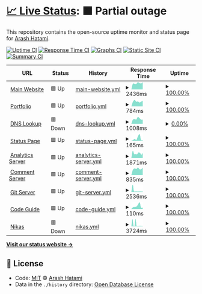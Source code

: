 # [📈 Live Status](https://status.arash-hatami.ir): <!--live status--> **🟧 Partial outage**

This repository contains the open-source uptime monitor and status page for [Arash Hatami](https://arash-hatami.ir).

[![Uptime CI](https://github.com/koj-co/upptime/workflows/Uptime%20CI/badge.svg)](https://github.com/koj-co/upptime/actions?query=workflow%3A%22Uptime+CI%22)
[![Response Time CI](https://github.com/koj-co/upptime/workflows/Response%20Time%20CI/badge.svg)](https://github.com/koj-co/upptime/actions?query=workflow%3A%22Response+Time+CI%22)
[![Graphs CI](https://github.com/koj-co/upptime/workflows/Graphs%20CI/badge.svg)](https://github.com/koj-co/upptime/actions?query=workflow%3A%22Graphs+CI%22)
[![Static Site CI](https://github.com/koj-co/upptime/workflows/Static%20Site%20CI/badge.svg)](https://github.com/koj-co/upptime/actions?query=workflow%3A%22Static+Site+CI%22)
[![Summary CI](https://github.com/koj-co/upptime/workflows/Summary%20CI/badge.svg)](https://github.com/koj-co/upptime/actions?query=workflow%3A%22Summary+CI%22)

<!--start: status pages-->
<!-- This summary is generated by Upptime (https://github.com/upptime/upptime) -->
<!-- Do not edit this manually, your changes will be overwritten -->
<!-- prettier-ignore -->
| URL | Status | History | Response Time | Uptime |
| --- | ------ | ------- | ------------- | ------ |
| <img alt="" src="https://favicons.githubusercontent.com/arash-hatami.ir" height="13"> [Main Website](https://arash-hatami.ir) | 🟩 Up | [main-website.yml](https://github.com/hatamiarash7/MyWebSite_Status/commits/HEAD/history/main-website.yml) | <details><summary><img alt="Response time graph" src="./graphs/main-website/response-time-week.png" height="20"> 2436ms</summary><br><a href="https://status.arash-hatami.ir/history/main-website"><img alt="Response time 3243" src="https://img.shields.io/endpoint?url=https%3A%2F%2Fraw.githubusercontent.com%2Fhatamiarash7%2FMyWebSite_Status%2FHEAD%2Fapi%2Fmain-website%2Fresponse-time.json"></a><br><a href="https://status.arash-hatami.ir/history/main-website"><img alt="24-hour response time 2802" src="https://img.shields.io/endpoint?url=https%3A%2F%2Fraw.githubusercontent.com%2Fhatamiarash7%2FMyWebSite_Status%2FHEAD%2Fapi%2Fmain-website%2Fresponse-time-day.json"></a><br><a href="https://status.arash-hatami.ir/history/main-website"><img alt="7-day response time 2436" src="https://img.shields.io/endpoint?url=https%3A%2F%2Fraw.githubusercontent.com%2Fhatamiarash7%2FMyWebSite_Status%2FHEAD%2Fapi%2Fmain-website%2Fresponse-time-week.json"></a><br><a href="https://status.arash-hatami.ir/history/main-website"><img alt="30-day response time 3327" src="https://img.shields.io/endpoint?url=https%3A%2F%2Fraw.githubusercontent.com%2Fhatamiarash7%2FMyWebSite_Status%2FHEAD%2Fapi%2Fmain-website%2Fresponse-time-month.json"></a><br><a href="https://status.arash-hatami.ir/history/main-website"><img alt="1-year response time 3254" src="https://img.shields.io/endpoint?url=https%3A%2F%2Fraw.githubusercontent.com%2Fhatamiarash7%2FMyWebSite_Status%2FHEAD%2Fapi%2Fmain-website%2Fresponse-time-year.json"></a></details> | <details><summary><a href="https://status.arash-hatami.ir/history/main-website">100.00%</a></summary><a href="https://status.arash-hatami.ir/history/main-website"><img alt="All-time uptime 97.58%" src="https://img.shields.io/endpoint?url=https%3A%2F%2Fraw.githubusercontent.com%2Fhatamiarash7%2FMyWebSite_Status%2FHEAD%2Fapi%2Fmain-website%2Fuptime.json"></a><br><a href="https://status.arash-hatami.ir/history/main-website"><img alt="24-hour uptime 100.00%" src="https://img.shields.io/endpoint?url=https%3A%2F%2Fraw.githubusercontent.com%2Fhatamiarash7%2FMyWebSite_Status%2FHEAD%2Fapi%2Fmain-website%2Fuptime-day.json"></a><br><a href="https://status.arash-hatami.ir/history/main-website"><img alt="7-day uptime 100.00%" src="https://img.shields.io/endpoint?url=https%3A%2F%2Fraw.githubusercontent.com%2Fhatamiarash7%2FMyWebSite_Status%2FHEAD%2Fapi%2Fmain-website%2Fuptime-week.json"></a><br><a href="https://status.arash-hatami.ir/history/main-website"><img alt="30-day uptime 87.27%" src="https://img.shields.io/endpoint?url=https%3A%2F%2Fraw.githubusercontent.com%2Fhatamiarash7%2FMyWebSite_Status%2FHEAD%2Fapi%2Fmain-website%2Fuptime-month.json"></a><br><a href="https://status.arash-hatami.ir/history/main-website"><img alt="1-year uptime 97.52%" src="https://img.shields.io/endpoint?url=https%3A%2F%2Fraw.githubusercontent.com%2Fhatamiarash7%2FMyWebSite_Status%2FHEAD%2Fapi%2Fmain-website%2Fuptime-year.json"></a></details>
| <img alt="" src="https://favicons.githubusercontent.com/portfolio.arash-hatami.ir" height="13"> [Portfolio](https://portfolio.arash-hatami.ir) | 🟩 Up | [portfolio.yml](https://github.com/hatamiarash7/MyWebSite_Status/commits/HEAD/history/portfolio.yml) | <details><summary><img alt="Response time graph" src="./graphs/portfolio/response-time-week.png" height="20"> 784ms</summary><br><a href="https://status.arash-hatami.ir/history/portfolio"><img alt="Response time 909" src="https://img.shields.io/endpoint?url=https%3A%2F%2Fraw.githubusercontent.com%2Fhatamiarash7%2FMyWebSite_Status%2FHEAD%2Fapi%2Fportfolio%2Fresponse-time.json"></a><br><a href="https://status.arash-hatami.ir/history/portfolio"><img alt="24-hour response time 896" src="https://img.shields.io/endpoint?url=https%3A%2F%2Fraw.githubusercontent.com%2Fhatamiarash7%2FMyWebSite_Status%2FHEAD%2Fapi%2Fportfolio%2Fresponse-time-day.json"></a><br><a href="https://status.arash-hatami.ir/history/portfolio"><img alt="7-day response time 784" src="https://img.shields.io/endpoint?url=https%3A%2F%2Fraw.githubusercontent.com%2Fhatamiarash7%2FMyWebSite_Status%2FHEAD%2Fapi%2Fportfolio%2Fresponse-time-week.json"></a><br><a href="https://status.arash-hatami.ir/history/portfolio"><img alt="30-day response time 924" src="https://img.shields.io/endpoint?url=https%3A%2F%2Fraw.githubusercontent.com%2Fhatamiarash7%2FMyWebSite_Status%2FHEAD%2Fapi%2Fportfolio%2Fresponse-time-month.json"></a><br><a href="https://status.arash-hatami.ir/history/portfolio"><img alt="1-year response time 909" src="https://img.shields.io/endpoint?url=https%3A%2F%2Fraw.githubusercontent.com%2Fhatamiarash7%2FMyWebSite_Status%2FHEAD%2Fapi%2Fportfolio%2Fresponse-time-year.json"></a></details> | <details><summary><a href="https://status.arash-hatami.ir/history/portfolio">100.00%</a></summary><a href="https://status.arash-hatami.ir/history/portfolio"><img alt="All-time uptime 99.98%" src="https://img.shields.io/endpoint?url=https%3A%2F%2Fraw.githubusercontent.com%2Fhatamiarash7%2FMyWebSite_Status%2FHEAD%2Fapi%2Fportfolio%2Fuptime.json"></a><br><a href="https://status.arash-hatami.ir/history/portfolio"><img alt="24-hour uptime 100.00%" src="https://img.shields.io/endpoint?url=https%3A%2F%2Fraw.githubusercontent.com%2Fhatamiarash7%2FMyWebSite_Status%2FHEAD%2Fapi%2Fportfolio%2Fuptime-day.json"></a><br><a href="https://status.arash-hatami.ir/history/portfolio"><img alt="7-day uptime 100.00%" src="https://img.shields.io/endpoint?url=https%3A%2F%2Fraw.githubusercontent.com%2Fhatamiarash7%2FMyWebSite_Status%2FHEAD%2Fapi%2Fportfolio%2Fuptime-week.json"></a><br><a href="https://status.arash-hatami.ir/history/portfolio"><img alt="30-day uptime 99.96%" src="https://img.shields.io/endpoint?url=https%3A%2F%2Fraw.githubusercontent.com%2Fhatamiarash7%2FMyWebSite_Status%2FHEAD%2Fapi%2Fportfolio%2Fuptime-month.json"></a><br><a href="https://status.arash-hatami.ir/history/portfolio"><img alt="1-year uptime 99.98%" src="https://img.shields.io/endpoint?url=https%3A%2F%2Fraw.githubusercontent.com%2Fhatamiarash7%2FMyWebSite_Status%2FHEAD%2Fapi%2Fportfolio%2Fuptime-year.json"></a></details>
| <img alt="" src="https://favicons.githubusercontent.com/dns.arash-hatami.ir" height="13"> [DNS Lookup](https://dns.arash-hatami.ir) | 🟥 Down | [dns-lookup.yml](https://github.com/hatamiarash7/MyWebSite_Status/commits/HEAD/history/dns-lookup.yml) | <details><summary><img alt="Response time graph" src="./graphs/dns-lookup/response-time-week.png" height="20"> 1008ms</summary><br><a href="https://status.arash-hatami.ir/history/dns-lookup"><img alt="Response time 1320" src="https://img.shields.io/endpoint?url=https%3A%2F%2Fraw.githubusercontent.com%2Fhatamiarash7%2FMyWebSite_Status%2FHEAD%2Fapi%2Fdns-lookup%2Fresponse-time.json"></a><br><a href="https://status.arash-hatami.ir/history/dns-lookup"><img alt="24-hour response time 869" src="https://img.shields.io/endpoint?url=https%3A%2F%2Fraw.githubusercontent.com%2Fhatamiarash7%2FMyWebSite_Status%2FHEAD%2Fapi%2Fdns-lookup%2Fresponse-time-day.json"></a><br><a href="https://status.arash-hatami.ir/history/dns-lookup"><img alt="7-day response time 1008" src="https://img.shields.io/endpoint?url=https%3A%2F%2Fraw.githubusercontent.com%2Fhatamiarash7%2FMyWebSite_Status%2FHEAD%2Fapi%2Fdns-lookup%2Fresponse-time-week.json"></a><br><a href="https://status.arash-hatami.ir/history/dns-lookup"><img alt="30-day response time 1333" src="https://img.shields.io/endpoint?url=https%3A%2F%2Fraw.githubusercontent.com%2Fhatamiarash7%2FMyWebSite_Status%2FHEAD%2Fapi%2Fdns-lookup%2Fresponse-time-month.json"></a><br><a href="https://status.arash-hatami.ir/history/dns-lookup"><img alt="1-year response time 1320" src="https://img.shields.io/endpoint?url=https%3A%2F%2Fraw.githubusercontent.com%2Fhatamiarash7%2FMyWebSite_Status%2FHEAD%2Fapi%2Fdns-lookup%2Fresponse-time-year.json"></a></details> | <details><summary><a href="https://status.arash-hatami.ir/history/dns-lookup">0.00%</a></summary><a href="https://status.arash-hatami.ir/history/dns-lookup"><img alt="All-time uptime 54.35%" src="https://img.shields.io/endpoint?url=https%3A%2F%2Fraw.githubusercontent.com%2Fhatamiarash7%2FMyWebSite_Status%2FHEAD%2Fapi%2Fdns-lookup%2Fuptime.json"></a><br><a href="https://status.arash-hatami.ir/history/dns-lookup"><img alt="24-hour uptime 0.00%" src="https://img.shields.io/endpoint?url=https%3A%2F%2Fraw.githubusercontent.com%2Fhatamiarash7%2FMyWebSite_Status%2FHEAD%2Fapi%2Fdns-lookup%2Fuptime-day.json"></a><br><a href="https://status.arash-hatami.ir/history/dns-lookup"><img alt="7-day uptime 0.00%" src="https://img.shields.io/endpoint?url=https%3A%2F%2Fraw.githubusercontent.com%2Fhatamiarash7%2FMyWebSite_Status%2FHEAD%2Fapi%2Fdns-lookup%2Fuptime-week.json"></a><br><a href="https://status.arash-hatami.ir/history/dns-lookup"><img alt="30-day uptime 14.57%" src="https://img.shields.io/endpoint?url=https%3A%2F%2Fraw.githubusercontent.com%2Fhatamiarash7%2FMyWebSite_Status%2FHEAD%2Fapi%2Fdns-lookup%2Fuptime-month.json"></a><br><a href="https://status.arash-hatami.ir/history/dns-lookup"><img alt="1-year uptime 54.35%" src="https://img.shields.io/endpoint?url=https%3A%2F%2Fraw.githubusercontent.com%2Fhatamiarash7%2FMyWebSite_Status%2FHEAD%2Fapi%2Fdns-lookup%2Fuptime-year.json"></a></details>
| <img alt="" src="https://favicons.githubusercontent.com/status.arash-hatami.ir" height="13"> [Status Page](https://status.arash-hatami.ir) | 🟩 Up | [status-page.yml](https://github.com/hatamiarash7/MyWebSite_Status/commits/HEAD/history/status-page.yml) | <details><summary><img alt="Response time graph" src="./graphs/status-page/response-time-week.png" height="20"> 165ms</summary><br><a href="https://status.arash-hatami.ir/history/status-page"><img alt="Response time 210" src="https://img.shields.io/endpoint?url=https%3A%2F%2Fraw.githubusercontent.com%2Fhatamiarash7%2FMyWebSite_Status%2FHEAD%2Fapi%2Fstatus-page%2Fresponse-time.json"></a><br><a href="https://status.arash-hatami.ir/history/status-page"><img alt="24-hour response time 35" src="https://img.shields.io/endpoint?url=https%3A%2F%2Fraw.githubusercontent.com%2Fhatamiarash7%2FMyWebSite_Status%2FHEAD%2Fapi%2Fstatus-page%2Fresponse-time-day.json"></a><br><a href="https://status.arash-hatami.ir/history/status-page"><img alt="7-day response time 165" src="https://img.shields.io/endpoint?url=https%3A%2F%2Fraw.githubusercontent.com%2Fhatamiarash7%2FMyWebSite_Status%2FHEAD%2Fapi%2Fstatus-page%2Fresponse-time-week.json"></a><br><a href="https://status.arash-hatami.ir/history/status-page"><img alt="30-day response time 201" src="https://img.shields.io/endpoint?url=https%3A%2F%2Fraw.githubusercontent.com%2Fhatamiarash7%2FMyWebSite_Status%2FHEAD%2Fapi%2Fstatus-page%2Fresponse-time-month.json"></a><br><a href="https://status.arash-hatami.ir/history/status-page"><img alt="1-year response time 210" src="https://img.shields.io/endpoint?url=https%3A%2F%2Fraw.githubusercontent.com%2Fhatamiarash7%2FMyWebSite_Status%2FHEAD%2Fapi%2Fstatus-page%2Fresponse-time-year.json"></a></details> | <details><summary><a href="https://status.arash-hatami.ir/history/status-page">100.00%</a></summary><a href="https://status.arash-hatami.ir/history/status-page"><img alt="All-time uptime 97.41%" src="https://img.shields.io/endpoint?url=https%3A%2F%2Fraw.githubusercontent.com%2Fhatamiarash7%2FMyWebSite_Status%2FHEAD%2Fapi%2Fstatus-page%2Fuptime.json"></a><br><a href="https://status.arash-hatami.ir/history/status-page"><img alt="24-hour uptime 100.00%" src="https://img.shields.io/endpoint?url=https%3A%2F%2Fraw.githubusercontent.com%2Fhatamiarash7%2FMyWebSite_Status%2FHEAD%2Fapi%2Fstatus-page%2Fuptime-day.json"></a><br><a href="https://status.arash-hatami.ir/history/status-page"><img alt="7-day uptime 100.00%" src="https://img.shields.io/endpoint?url=https%3A%2F%2Fraw.githubusercontent.com%2Fhatamiarash7%2FMyWebSite_Status%2FHEAD%2Fapi%2Fstatus-page%2Fuptime-week.json"></a><br><a href="https://status.arash-hatami.ir/history/status-page"><img alt="30-day uptime 100.00%" src="https://img.shields.io/endpoint?url=https%3A%2F%2Fraw.githubusercontent.com%2Fhatamiarash7%2FMyWebSite_Status%2FHEAD%2Fapi%2Fstatus-page%2Fuptime-month.json"></a><br><a href="https://status.arash-hatami.ir/history/status-page"><img alt="1-year uptime 97.41%" src="https://img.shields.io/endpoint?url=https%3A%2F%2Fraw.githubusercontent.com%2Fhatamiarash7%2FMyWebSite_Status%2FHEAD%2Fapi%2Fstatus-page%2Fuptime-year.json"></a></details>
| <img alt="" src="https://favicons.githubusercontent.com/matomo.arash-hatami.ir" height="13"> [Analytics Server](https://matomo.arash-hatami.ir) | 🟩 Up | [analytics-server.yml](https://github.com/hatamiarash7/MyWebSite_Status/commits/HEAD/history/analytics-server.yml) | <details><summary><img alt="Response time graph" src="./graphs/analytics-server/response-time-week.png" height="20"> 1871ms</summary><br><a href="https://status.arash-hatami.ir/history/analytics-server"><img alt="Response time 2571" src="https://img.shields.io/endpoint?url=https%3A%2F%2Fraw.githubusercontent.com%2Fhatamiarash7%2FMyWebSite_Status%2FHEAD%2Fapi%2Fanalytics-server%2Fresponse-time.json"></a><br><a href="https://status.arash-hatami.ir/history/analytics-server"><img alt="24-hour response time 1955" src="https://img.shields.io/endpoint?url=https%3A%2F%2Fraw.githubusercontent.com%2Fhatamiarash7%2FMyWebSite_Status%2FHEAD%2Fapi%2Fanalytics-server%2Fresponse-time-day.json"></a><br><a href="https://status.arash-hatami.ir/history/analytics-server"><img alt="7-day response time 1871" src="https://img.shields.io/endpoint?url=https%3A%2F%2Fraw.githubusercontent.com%2Fhatamiarash7%2FMyWebSite_Status%2FHEAD%2Fapi%2Fanalytics-server%2Fresponse-time-week.json"></a><br><a href="https://status.arash-hatami.ir/history/analytics-server"><img alt="30-day response time 2963" src="https://img.shields.io/endpoint?url=https%3A%2F%2Fraw.githubusercontent.com%2Fhatamiarash7%2FMyWebSite_Status%2FHEAD%2Fapi%2Fanalytics-server%2Fresponse-time-month.json"></a><br><a href="https://status.arash-hatami.ir/history/analytics-server"><img alt="1-year response time 2571" src="https://img.shields.io/endpoint?url=https%3A%2F%2Fraw.githubusercontent.com%2Fhatamiarash7%2FMyWebSite_Status%2FHEAD%2Fapi%2Fanalytics-server%2Fresponse-time-year.json"></a></details> | <details><summary><a href="https://status.arash-hatami.ir/history/analytics-server">100.00%</a></summary><a href="https://status.arash-hatami.ir/history/analytics-server"><img alt="All-time uptime 80.50%" src="https://img.shields.io/endpoint?url=https%3A%2F%2Fraw.githubusercontent.com%2Fhatamiarash7%2FMyWebSite_Status%2FHEAD%2Fapi%2Fanalytics-server%2Fuptime.json"></a><br><a href="https://status.arash-hatami.ir/history/analytics-server"><img alt="24-hour uptime 100.00%" src="https://img.shields.io/endpoint?url=https%3A%2F%2Fraw.githubusercontent.com%2Fhatamiarash7%2FMyWebSite_Status%2FHEAD%2Fapi%2Fanalytics-server%2Fuptime-day.json"></a><br><a href="https://status.arash-hatami.ir/history/analytics-server"><img alt="7-day uptime 100.00%" src="https://img.shields.io/endpoint?url=https%3A%2F%2Fraw.githubusercontent.com%2Fhatamiarash7%2FMyWebSite_Status%2FHEAD%2Fapi%2Fanalytics-server%2Fuptime-week.json"></a><br><a href="https://status.arash-hatami.ir/history/analytics-server"><img alt="30-day uptime 65.86%" src="https://img.shields.io/endpoint?url=https%3A%2F%2Fraw.githubusercontent.com%2Fhatamiarash7%2FMyWebSite_Status%2FHEAD%2Fapi%2Fanalytics-server%2Fuptime-month.json"></a><br><a href="https://status.arash-hatami.ir/history/analytics-server"><img alt="1-year uptime 80.50%" src="https://img.shields.io/endpoint?url=https%3A%2F%2Fraw.githubusercontent.com%2Fhatamiarash7%2FMyWebSite_Status%2FHEAD%2Fapi%2Fanalytics-server%2Fuptime-year.json"></a></details>
| <img alt="" src="https://favicons.githubusercontent.com/isso.arash-hatami.ir" height="13"> [Comment Server](https://isso.arash-hatami.ir) | 🟩 Up | [comment-server.yml](https://github.com/hatamiarash7/MyWebSite_Status/commits/HEAD/history/comment-server.yml) | <details><summary><img alt="Response time graph" src="./graphs/comment-server/response-time-week.png" height="20"> 835ms</summary><br><a href="https://status.arash-hatami.ir/history/comment-server"><img alt="Response time 897" src="https://img.shields.io/endpoint?url=https%3A%2F%2Fraw.githubusercontent.com%2Fhatamiarash7%2FMyWebSite_Status%2FHEAD%2Fapi%2Fcomment-server%2Fresponse-time.json"></a><br><a href="https://status.arash-hatami.ir/history/comment-server"><img alt="24-hour response time 971" src="https://img.shields.io/endpoint?url=https%3A%2F%2Fraw.githubusercontent.com%2Fhatamiarash7%2FMyWebSite_Status%2FHEAD%2Fapi%2Fcomment-server%2Fresponse-time-day.json"></a><br><a href="https://status.arash-hatami.ir/history/comment-server"><img alt="7-day response time 835" src="https://img.shields.io/endpoint?url=https%3A%2F%2Fraw.githubusercontent.com%2Fhatamiarash7%2FMyWebSite_Status%2FHEAD%2Fapi%2Fcomment-server%2Fresponse-time-week.json"></a><br><a href="https://status.arash-hatami.ir/history/comment-server"><img alt="30-day response time 872" src="https://img.shields.io/endpoint?url=https%3A%2F%2Fraw.githubusercontent.com%2Fhatamiarash7%2FMyWebSite_Status%2FHEAD%2Fapi%2Fcomment-server%2Fresponse-time-month.json"></a><br><a href="https://status.arash-hatami.ir/history/comment-server"><img alt="1-year response time 897" src="https://img.shields.io/endpoint?url=https%3A%2F%2Fraw.githubusercontent.com%2Fhatamiarash7%2FMyWebSite_Status%2FHEAD%2Fapi%2Fcomment-server%2Fresponse-time-year.json"></a></details> | <details><summary><a href="https://status.arash-hatami.ir/history/comment-server">100.00%</a></summary><a href="https://status.arash-hatami.ir/history/comment-server"><img alt="All-time uptime 93.13%" src="https://img.shields.io/endpoint?url=https%3A%2F%2Fraw.githubusercontent.com%2Fhatamiarash7%2FMyWebSite_Status%2FHEAD%2Fapi%2Fcomment-server%2Fuptime.json"></a><br><a href="https://status.arash-hatami.ir/history/comment-server"><img alt="24-hour uptime 100.00%" src="https://img.shields.io/endpoint?url=https%3A%2F%2Fraw.githubusercontent.com%2Fhatamiarash7%2FMyWebSite_Status%2FHEAD%2Fapi%2Fcomment-server%2Fuptime-day.json"></a><br><a href="https://status.arash-hatami.ir/history/comment-server"><img alt="7-day uptime 100.00%" src="https://img.shields.io/endpoint?url=https%3A%2F%2Fraw.githubusercontent.com%2Fhatamiarash7%2FMyWebSite_Status%2FHEAD%2Fapi%2Fcomment-server%2Fuptime-week.json"></a><br><a href="https://status.arash-hatami.ir/history/comment-server"><img alt="30-day uptime 87.98%" src="https://img.shields.io/endpoint?url=https%3A%2F%2Fraw.githubusercontent.com%2Fhatamiarash7%2FMyWebSite_Status%2FHEAD%2Fapi%2Fcomment-server%2Fuptime-month.json"></a><br><a href="https://status.arash-hatami.ir/history/comment-server"><img alt="1-year uptime 93.13%" src="https://img.shields.io/endpoint?url=https%3A%2F%2Fraw.githubusercontent.com%2Fhatamiarash7%2FMyWebSite_Status%2FHEAD%2Fapi%2Fcomment-server%2Fuptime-year.json"></a></details>
| <img alt="" src="https://favicons.githubusercontent.com/git.arash-hatami.ir" height="13"> [Git Server](https://git.arash-hatami.ir) | 🟩 Up | [git-server.yml](https://github.com/hatamiarash7/MyWebSite_Status/commits/HEAD/history/git-server.yml) | <details><summary><img alt="Response time graph" src="./graphs/git-server/response-time-week.png" height="20"> 2536ms</summary><br><a href="https://status.arash-hatami.ir/history/git-server"><img alt="Response time 1521" src="https://img.shields.io/endpoint?url=https%3A%2F%2Fraw.githubusercontent.com%2Fhatamiarash7%2FMyWebSite_Status%2FHEAD%2Fapi%2Fgit-server%2Fresponse-time.json"></a><br><a href="https://status.arash-hatami.ir/history/git-server"><img alt="24-hour response time 970" src="https://img.shields.io/endpoint?url=https%3A%2F%2Fraw.githubusercontent.com%2Fhatamiarash7%2FMyWebSite_Status%2FHEAD%2Fapi%2Fgit-server%2Fresponse-time-day.json"></a><br><a href="https://status.arash-hatami.ir/history/git-server"><img alt="7-day response time 2536" src="https://img.shields.io/endpoint?url=https%3A%2F%2Fraw.githubusercontent.com%2Fhatamiarash7%2FMyWebSite_Status%2FHEAD%2Fapi%2Fgit-server%2Fresponse-time-week.json"></a><br><a href="https://status.arash-hatami.ir/history/git-server"><img alt="30-day response time 1817" src="https://img.shields.io/endpoint?url=https%3A%2F%2Fraw.githubusercontent.com%2Fhatamiarash7%2FMyWebSite_Status%2FHEAD%2Fapi%2Fgit-server%2Fresponse-time-month.json"></a><br><a href="https://status.arash-hatami.ir/history/git-server"><img alt="1-year response time 1521" src="https://img.shields.io/endpoint?url=https%3A%2F%2Fraw.githubusercontent.com%2Fhatamiarash7%2FMyWebSite_Status%2FHEAD%2Fapi%2Fgit-server%2Fresponse-time-year.json"></a></details> | <details><summary><a href="https://status.arash-hatami.ir/history/git-server">100.00%</a></summary><a href="https://status.arash-hatami.ir/history/git-server"><img alt="All-time uptime 93.13%" src="https://img.shields.io/endpoint?url=https%3A%2F%2Fraw.githubusercontent.com%2Fhatamiarash7%2FMyWebSite_Status%2FHEAD%2Fapi%2Fgit-server%2Fuptime.json"></a><br><a href="https://status.arash-hatami.ir/history/git-server"><img alt="24-hour uptime 100.00%" src="https://img.shields.io/endpoint?url=https%3A%2F%2Fraw.githubusercontent.com%2Fhatamiarash7%2FMyWebSite_Status%2FHEAD%2Fapi%2Fgit-server%2Fuptime-day.json"></a><br><a href="https://status.arash-hatami.ir/history/git-server"><img alt="7-day uptime 100.00%" src="https://img.shields.io/endpoint?url=https%3A%2F%2Fraw.githubusercontent.com%2Fhatamiarash7%2FMyWebSite_Status%2FHEAD%2Fapi%2Fgit-server%2Fuptime-week.json"></a><br><a href="https://status.arash-hatami.ir/history/git-server"><img alt="30-day uptime 87.98%" src="https://img.shields.io/endpoint?url=https%3A%2F%2Fraw.githubusercontent.com%2Fhatamiarash7%2FMyWebSite_Status%2FHEAD%2Fapi%2Fgit-server%2Fuptime-month.json"></a><br><a href="https://status.arash-hatami.ir/history/git-server"><img alt="1-year uptime 93.13%" src="https://img.shields.io/endpoint?url=https%3A%2F%2Fraw.githubusercontent.com%2Fhatamiarash7%2FMyWebSite_Status%2FHEAD%2Fapi%2Fgit-server%2Fuptime-year.json"></a></details>
| <img alt="" src="https://favicons.githubusercontent.com/cg.arash-hatami.ir" height="13"> [Code Guide](https://cg.arash-hatami.ir) | 🟩 Up | [code-guide.yml](https://github.com/hatamiarash7/MyWebSite_Status/commits/HEAD/history/code-guide.yml) | <details><summary><img alt="Response time graph" src="./graphs/code-guide/response-time-week.png" height="20"> 110ms</summary><br><a href="https://status.arash-hatami.ir/history/code-guide"><img alt="Response time 153" src="https://img.shields.io/endpoint?url=https%3A%2F%2Fraw.githubusercontent.com%2Fhatamiarash7%2FMyWebSite_Status%2FHEAD%2Fapi%2Fcode-guide%2Fresponse-time.json"></a><br><a href="https://status.arash-hatami.ir/history/code-guide"><img alt="24-hour response time 54" src="https://img.shields.io/endpoint?url=https%3A%2F%2Fraw.githubusercontent.com%2Fhatamiarash7%2FMyWebSite_Status%2FHEAD%2Fapi%2Fcode-guide%2Fresponse-time-day.json"></a><br><a href="https://status.arash-hatami.ir/history/code-guide"><img alt="7-day response time 110" src="https://img.shields.io/endpoint?url=https%3A%2F%2Fraw.githubusercontent.com%2Fhatamiarash7%2FMyWebSite_Status%2FHEAD%2Fapi%2Fcode-guide%2Fresponse-time-week.json"></a><br><a href="https://status.arash-hatami.ir/history/code-guide"><img alt="30-day response time 138" src="https://img.shields.io/endpoint?url=https%3A%2F%2Fraw.githubusercontent.com%2Fhatamiarash7%2FMyWebSite_Status%2FHEAD%2Fapi%2Fcode-guide%2Fresponse-time-month.json"></a><br><a href="https://status.arash-hatami.ir/history/code-guide"><img alt="1-year response time 153" src="https://img.shields.io/endpoint?url=https%3A%2F%2Fraw.githubusercontent.com%2Fhatamiarash7%2FMyWebSite_Status%2FHEAD%2Fapi%2Fcode-guide%2Fresponse-time-year.json"></a></details> | <details><summary><a href="https://status.arash-hatami.ir/history/code-guide">100.00%</a></summary><a href="https://status.arash-hatami.ir/history/code-guide"><img alt="All-time uptime 100.00%" src="https://img.shields.io/endpoint?url=https%3A%2F%2Fraw.githubusercontent.com%2Fhatamiarash7%2FMyWebSite_Status%2FHEAD%2Fapi%2Fcode-guide%2Fuptime.json"></a><br><a href="https://status.arash-hatami.ir/history/code-guide"><img alt="24-hour uptime 100.00%" src="https://img.shields.io/endpoint?url=https%3A%2F%2Fraw.githubusercontent.com%2Fhatamiarash7%2FMyWebSite_Status%2FHEAD%2Fapi%2Fcode-guide%2Fuptime-day.json"></a><br><a href="https://status.arash-hatami.ir/history/code-guide"><img alt="7-day uptime 100.00%" src="https://img.shields.io/endpoint?url=https%3A%2F%2Fraw.githubusercontent.com%2Fhatamiarash7%2FMyWebSite_Status%2FHEAD%2Fapi%2Fcode-guide%2Fuptime-week.json"></a><br><a href="https://status.arash-hatami.ir/history/code-guide"><img alt="30-day uptime 100.00%" src="https://img.shields.io/endpoint?url=https%3A%2F%2Fraw.githubusercontent.com%2Fhatamiarash7%2FMyWebSite_Status%2FHEAD%2Fapi%2Fcode-guide%2Fuptime-month.json"></a><br><a href="https://status.arash-hatami.ir/history/code-guide"><img alt="1-year uptime 100.00%" src="https://img.shields.io/endpoint?url=https%3A%2F%2Fraw.githubusercontent.com%2Fhatamiarash7%2FMyWebSite_Status%2FHEAD%2Fapi%2Fcode-guide%2Fuptime-year.json"></a></details>
| <img alt="" src="https://favicons.githubusercontent.com/nikasproject.ir" height="13"> [Nikas](https://nikasproject.ir) | 🟥 Down | [nikas.yml](https://github.com/hatamiarash7/MyWebSite_Status/commits/HEAD/history/nikas.yml) | <details><summary><img alt="Response time graph" src="./graphs/nikas/response-time-week.png" height="20"> 3724ms</summary><br><a href="https://status.arash-hatami.ir/history/nikas"><img alt="Response time 1928" src="https://img.shields.io/endpoint?url=https%3A%2F%2Fraw.githubusercontent.com%2Fhatamiarash7%2FMyWebSite_Status%2FHEAD%2Fapi%2Fnikas%2Fresponse-time.json"></a><br><a href="https://status.arash-hatami.ir/history/nikas"><img alt="24-hour response time 7951" src="https://img.shields.io/endpoint?url=https%3A%2F%2Fraw.githubusercontent.com%2Fhatamiarash7%2FMyWebSite_Status%2FHEAD%2Fapi%2Fnikas%2Fresponse-time-day.json"></a><br><a href="https://status.arash-hatami.ir/history/nikas"><img alt="7-day response time 3724" src="https://img.shields.io/endpoint?url=https%3A%2F%2Fraw.githubusercontent.com%2Fhatamiarash7%2FMyWebSite_Status%2FHEAD%2Fapi%2Fnikas%2Fresponse-time-week.json"></a><br><a href="https://status.arash-hatami.ir/history/nikas"><img alt="30-day response time 2449" src="https://img.shields.io/endpoint?url=https%3A%2F%2Fraw.githubusercontent.com%2Fhatamiarash7%2FMyWebSite_Status%2FHEAD%2Fapi%2Fnikas%2Fresponse-time-month.json"></a><br><a href="https://status.arash-hatami.ir/history/nikas"><img alt="1-year response time 1928" src="https://img.shields.io/endpoint?url=https%3A%2F%2Fraw.githubusercontent.com%2Fhatamiarash7%2FMyWebSite_Status%2FHEAD%2Fapi%2Fnikas%2Fresponse-time-year.json"></a></details> | <details><summary><a href="https://status.arash-hatami.ir/history/nikas">100.00%</a></summary><a href="https://status.arash-hatami.ir/history/nikas"><img alt="All-time uptime 87.89%" src="https://img.shields.io/endpoint?url=https%3A%2F%2Fraw.githubusercontent.com%2Fhatamiarash7%2FMyWebSite_Status%2FHEAD%2Fapi%2Fnikas%2Fuptime.json"></a><br><a href="https://status.arash-hatami.ir/history/nikas"><img alt="24-hour uptime 99.99%" src="https://img.shields.io/endpoint?url=https%3A%2F%2Fraw.githubusercontent.com%2Fhatamiarash7%2FMyWebSite_Status%2FHEAD%2Fapi%2Fnikas%2Fuptime-day.json"></a><br><a href="https://status.arash-hatami.ir/history/nikas"><img alt="7-day uptime 100.00%" src="https://img.shields.io/endpoint?url=https%3A%2F%2Fraw.githubusercontent.com%2Fhatamiarash7%2FMyWebSite_Status%2FHEAD%2Fapi%2Fnikas%2Fuptime-week.json"></a><br><a href="https://status.arash-hatami.ir/history/nikas"><img alt="30-day uptime 78.80%" src="https://img.shields.io/endpoint?url=https%3A%2F%2Fraw.githubusercontent.com%2Fhatamiarash7%2FMyWebSite_Status%2FHEAD%2Fapi%2Fnikas%2Fuptime-month.json"></a><br><a href="https://status.arash-hatami.ir/history/nikas"><img alt="1-year uptime 87.89%" src="https://img.shields.io/endpoint?url=https%3A%2F%2Fraw.githubusercontent.com%2Fhatamiarash7%2FMyWebSite_Status%2FHEAD%2Fapi%2Fnikas%2Fuptime-year.json"></a></details>

<!--end: status pages-->

[**Visit our status website →**](https://status.arash-hatami.ir)

## 📄 License

- Code: [MIT](./LICENSE) © [Arash Hatami](https://arash-hatami.ir)
- Data in the `./history` directory: [Open Database License](https://opendatacommons.org/licenses/odbl/1-0/)
